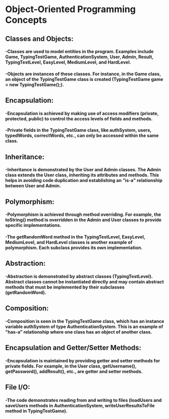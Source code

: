 # Object-Oriented Programming Concepts
## Classes and Objects:
#### -Classes are used to model entities in the program. Examples include Game, TypingTestGame, AuthenticationSystem, User, Admin, Result, TypingTestLevel, EasyLevel, MediumLevel, and HardLevel.

#### -Objects are instances of these classes. For instance, in the Game class, an object of the TypingTestGame class is created (TypingTestGame game = new TypingTestGame();).

## Encapsulation:
#### -Encapsulation is achieved by making use of access modifiers (private, protected, public) to control the access levels of fields and methods.

#### -Private fields in the TypingTestGame class, like authSystem, users, typedWords, correctWords, etc., can only be accessed within the same class.

## Inheritance:
#### -Inheritance is demonstrated by the User and Admin classes. The Admin class extends the User class, inheriting its attributes and methods. This helps in avoiding code duplication and establishing an "is-a" relationship between User and Admin.
## Polymorphism:
#### -Polymorphism is achieved through method overriding. For example, the toString() method is overridden in the Admin and User classes to provide specific implementations.

#### -The getRandomWord method in the TypingTestLevel, EasyLevel, MediumLevel, and HardLevel classes is another example of polymorphism. Each subclass provides its own implementation.

## Abstraction:
#### -Abstraction is demonstrated by abstract classes (TypingTestLevel). Abstract classes cannot be instantiated directly and may contain abstract methods that must be implemented by their subclasses (getRandomWord).
## Composition:
#### -Composition is seen in the TypingTestGame class, which has an instance variable authSystem of type AuthenticationSystem. This is an example of "has-a" relationship where one class has an object of another class.
## Encapsulation and Getter/Setter Methods:
#### -Encapsulation is maintained by providing getter and setter methods for private fields. For example, in the User class, getUsername(), getPassword(), addResult(), etc., are getter and setter methods.
## File I/O:
#### -The code demonstrates reading from and writing to files (loadUsers and saveUsers methods in AuthenticationSystem, writeUserResultsToFile method in TypingTestGame).



